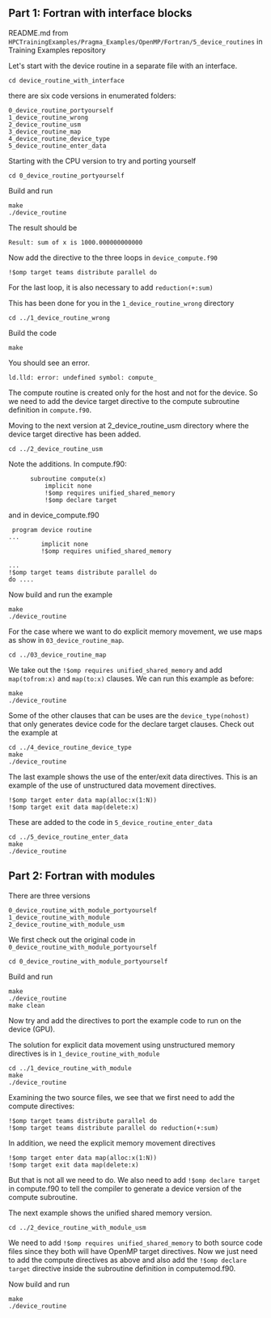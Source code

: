 ## Part 1: Fortran with interface blocks

README.md from `HPCTrainingExamples/Pragma_Examples/OpenMP/Fortran/5_device_routines` in Training Examples repository

Let's start with the device routine in a separate file with an interface.

```
cd device_routine_with_interface
```

there are six code versions in enumerated folders:

```
0_device_routine_portyourself
1_device_routine_wrong
2_device_routine_usm
3_device_routine_map
4_device_routine_device_type
5_device_routine_enter_data
```

Starting with the CPU version to try and porting yourself

```
cd 0_device_routine_portyourself
```

Build and run

```
make
./device_routine
```

The result should be

```
Result: sum of x is 1000.000000000000
```

Now add the directive to the three loops in `device_compute.f90`

```
!$omp target teams distribute parallel do
```

For the last loop, it is also necessary to add `reduction(+:sum)`

This has been done for you in the `1_device_routine_wrong` directory

```
cd ../1_device_routine_wrong
```

Build the code

```
make
```

You should see an error.  

```
ld.lld: error: undefined symbol: compute_
```

The compute routine is created only for the host and not for the device. So we need to add the device target 
directive to the compute subroutine definition in `compute.f90`.

Moving to the next version at 2_device_routine_usm directory where the device target directive
has been added. 

```
cd ../2_device_routine_usm
```

Note the additions. In compute.f90:

```
      subroutine compute(x)
          implicit none
          !$omp requires unified_shared_memory
          !$omp declare target
```

and in device_compute.f90

```
 program device routine
...
         implicit none
         !$omp requires unified_shared_memory

...                                                                                                                                                         !$omp target teams distribute parallel do                                                                                                                                                       do .... 
```

Now build and run the example

```
make
./device_routine
```

For the case where we want to do explicit memory movement, we use maps as show in `03_device_routine_map`.

```
cd ../03_device_routine_map
```

We take out the `!$omp requires unified_shared_memory` and add `map(tofrom:x)` and `map(to:x)` clauses. We can run this
example as before:

```
make
./device_routine
```

Some of the other clauses that can be uses are the `device_type(nohost)` that only generates device code 
for the declare target clauses. Check out the example at

```
cd ../4_device_routine_device_type
make
./device_routine
```

The last example shows the use of the enter/exit data directives. This is an example of the use of unstructured data movement
directives.

```
!$omp target enter data map(alloc:x(1:N))
!$omp target exit data map(delete:x)
```

These are added to the code in `5_device_routine_enter_data`

```
cd ../5_device_routine_enter_data
make
./device_routine
```

## Part 2: Fortran with modules


There are three versions

```
0_device_routine_with_module_portyourself
1_device_routine_with_module
2_device_routine_with_module_usm
```

We first check out the original code in `0_device_routine_with_module_portyourself`

```
cd 0_device_routine_with_module_portyourself
```

Build and run

```
make
./device_routine
make clean
```

Now try and add the directives to port the example code to run on the device (GPU).

The solution for explicit data movement using unstructured memory directives is in `1_device_routine_with_module`

```
cd ../1_device_routine_with_module
make
./device_routine
```

Examining the two source files, we see that we first need to add the compute 
directives:

```
!$omp target teams distribute parallel do
!$omp target teams distribute parallel do reduction(+:sum)
```

In addition, we need the explicit memory movement directives 

```
!$omp target enter data map(alloc:x(1:N))
!$omp target exit data map(delete:x)
```

But that is not all we need to do. We also need to add `!$omp declare target` in compute.f90 to tell the compiler
to generate a device version of the compute subroutine.

The next example shows the unified shared memory version.

```
cd ../2_device_routine_with_module_usm
```

We need to add `!$omp requires unified_shared_memory` to both source code files since they both will have
OpenMP target directives. Now we just need to add the compute directives as above and also add the 
`!$omp declare target` directive inside the subroutine definition in computemod.f90.

Now build and run

```
make
./device_routine
```
